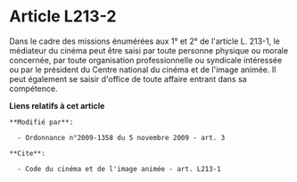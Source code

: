 # Article L213-2

Dans le cadre des missions énumérées aux 1° et 2° de l'article L. 213-1, le médiateur du cinéma peut être saisi par toute
personne physique ou morale concernée, par toute organisation professionnelle ou syndicale intéressée ou par le président du
Centre national du cinéma et de l'image animée. Il peut également se saisir d'office de toute affaire entrant dans sa
compétence.

**Liens relatifs à cet article**

	**Modifié par**:

	  - Ordonnance n°2009-1358 du 5 novembre 2009 - art. 3

	**Cite**:

	  - Code du cinéma et de l'image animée - art. L213-1

